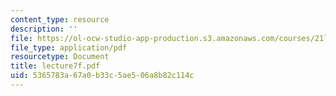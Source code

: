 ```yaml
---
content_type: resource
description: ''
file: https://ol-ocw-studio-app-production.s3.amazonaws.com/courses/21l-701-literary-interpretation-interpreting-poetry-fall-2003/5365783a67a0b33c5ae506a8b82c114c_lecture7f.pdf
file_type: application/pdf
resourcetype: Document
title: lecture7f.pdf
uid: 5365783a-67a0-b33c-5ae5-06a8b82c114c
---
```

